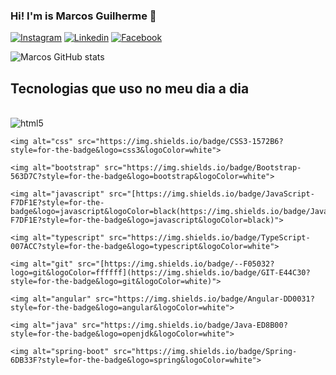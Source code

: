 
### Hi! I'm is Marcos Guilherme 👋

[![Instagram](https://img.shields.io/badge/Instagram-E4405F?style=for-the-badge&logo=instagram&logoColor=white)](https://www.instagram.com/guilherme0511_dev/)
[![Linkedin](https://img.shields.io/badge/LinkedIn-0077B5?style=for-the-badge&logo=linkedin&logoColor=white)](https://www.linkedin.com/in/marcos-guilherme-sousa-rocha-b5a7161b3/)
[![Facebook](https://img.shields.io/badge/Facebook-1877F2?style=for-the-badge&logo=facebook&logoColor=white)](https://www.facebook.com/marcos.guilherme.9638/)

![Marcos GitHub stats](https://github-readme-stats.vercel.app/api?username=marcos505&show_icons=true&theme=radical)

## Tecnologias que uso no meu dia a dia

<div style="display: inline_block"><br/>
    <img alt="html5" src="https://img.shields.io/badge/HTML5-E34F26?style=for-the-badge&logo=html5&logoColor=whitehttps://img.shields.io/badge/HTML5-E34F26?style=for-the-badge&logo=html5&logoColor=white">
    
    <img alt="css" src="https://img.shields.io/badge/CSS3-1572B6?style=for-the-badge&logo=css3&logoColor=white">
    
    <img alt="bootstrap" src="https://img.shields.io/badge/Bootstrap-563D7C?style=for-the-badge&logo=bootstrap&logoColor=white">
    
    <img alt="javascript" src="[https://img.shields.io/badge/JavaScript-F7DF1E?style=for-the-badge&logo=javascript&logoColor=black(https://img.shields.io/badge/JavaScript-F7DF1E?style=for-the-badge&logo=javascript&logoColor=black)">
    
    <img alt="typescript" src="https://img.shields.io/badge/TypeScript-007ACC?style=for-the-badge&logo=typescript&logoColor=white">
    
    <img alt="git" src="[https://img.shields.io/badge/--F05032?logo=git&logoColor=ffffff](https://img.shields.io/badge/GIT-E44C30?style=for-the-badge&logo=git&logoColor=white)">
    
    <img alt="angular" src="https://img.shields.io/badge/Angular-DD0031?style=for-the-badge&logo=angular&logoColor=white">
    
    <img alt="java" src="https://img.shields.io/badge/Java-ED8B00?style=for-the-badge&logo=openjdk&logoColor=white">
    
    <img alt="spring-boot" src="https://img.shields.io/badge/Spring-6DB33F?style=for-the-badge&logo=spring&logoColor=white">
    
</div>
